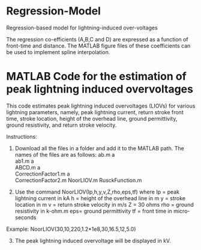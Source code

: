 # Regression-Model
Regression-based model for lightning-induced over-voltages

The regression co-efficients (A,B,C and D) are expressed as a function of front-time and distance. The MATLAB figure files of these coefficients can be used to implement spline interpolation.

# MATLAB Code for the estimation of peak lightning induced overvoltages

This code estimates peak lightning induced overvoltages (LIOVs) for various lightning parameters, namely, peak lightning current, return stroke front time, stroke location, height of the overhead line, ground permittivity, ground resistivity, and return stroke velocity. 

Instructions:
1. Download all the files in a folder and add it to the MATLAB path. The names of the files are as follows:
    ab.m
    a <br />
    ab1.m 
    a <br />
    ABCD.m 
    a <br />
    CorrectionFactor1.m
    a <br />
    CorrectionFactor2.m
    NoorLIOV.m
    RusckFunction.m

2. Use the command NoorLIOV(Ip,h,y,v,Z,rho,eps,tf) where
Ip = peak lightning current in kA
h =  height of the overhead line in m
y = stroke location in m
v = return stroke velocity in m/s
Z = 30 ohms
rho = ground resistivity in k-ohm.m
eps= ground permittivity
tf = front time in micro-seconds

Example: NoorLIOV(30,10,220,1.2*1e8,30,16.5,12,5.0)

3. The peak lightning induced overvoltage will be displayed in kV.
